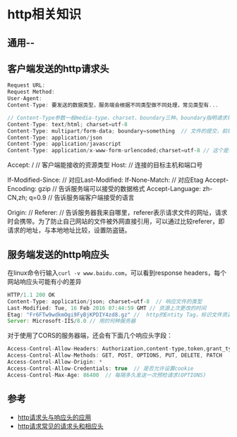 # http相关知识

## 通用--

## 客户端发送的http请求头

```js
Request URL:  
Request Method:  
User-Agent: 
Content-Type: 要发送的数据类型，服务端会根据不同类型做不同处理，常见类型有...
```

```js
// Content-Type参数一般media-type、charset、boundary三种。boundary指明请求体中每部分的分隔符
Content-Type: text/html; charset=utf-8
Content-Type: multipart/form-data; boundary=something  // 文件的提交，前端要new FormData()生成实例，并append文件name以及值
Content-Type: application/json
Content-Type: application/javascript
Content-Type: application/x-www-form-urlencoded;charset=utf-8 // 这个是form表单自带的Content-Type
```
Accept: /  // 客户端能接收的资源类型
Host:   // 连接的目标主机和端口号

If-Modified-Since:    // 对应Last-Modified: 
If-None-Match:  //  对应Etag
Accept-Encoding: gzip  // 告诉服务端可以接受的数据格式
Accept-Language: zh-CN,zh; q=0.9  // 告诉服务端客户端接受的语言

Origin:  //
Referer:   // 告诉服务器我来自哪里，referer表示请求文件的网址，请求时会携带。为了防止自己网站的文件被外网直接引用，可以通过比较referer，即请求的地址，与本地地址比较，设置防盗链。

## 服务端发送的http响应头
在linux命令行输入`curl -v www.baidu.com`，可以看到response headers，每个网站响应头可能有小的差异

```js
HTTP/1.1 200 OK
Content-Type: application/json; charset=utf-8  // 响应文件的类型
Last-Modified: Tue, 16 Feb 2016 07:44:59 GMT // 资源上次更改的时间
Etag: "Fr6FTw9wdkmOgi9FyBjKPDIY4zd8.gz" //  http的Entity Tag，标识文件资源的版本号
Server: Microsoft-IIS/8.0 // 用的何种服务器
```

对于使用了CORS的服务器端，还会有下面几个响应头字段： 

```js
Access-Control-Allow-Headers: Authorization,content-type,token,grant_type
Access-Control-Allow-Methods: GET, POST, OPTIONS, PUT, DELETE, PATCH
Access-Control-Allow-Origin: *
Access-Control-Allow-Credentials: true  // 是否允许设置cookie
Access-Control-Max-Age: 86400  // 每隔多久发送一次预检请求(OPTIONS)
```


## 参考

- [http请求头与响应头的应用](https://juejin.im/post/5b854ddef265da43635d9302)
- [http请求常见的请求头和相应头](https://www.jianshu.com/p/908e51e9ccd2)


